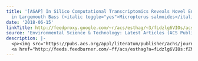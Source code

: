 ```yaml
---
title: '[ASAP] In Silico Computational Transcriptomics Reveals Novel Endocrine Disruptors
  in Largemouth Bass (<italic toggle="yes">Micropterus salmoides</italic>)'
date: '2018-06-15'
linkTitle: http://feedproxy.google.com/~r/acs/esthag/~3/fLdzlg6VIOs/acs.est.8b02805
source: 'Environmental Science & Technology: Latest Articles (ACS Publications)'
description: |-
  <p><img src="https://pubs.acs.org/appl/literatum/publisher/achs/journals/content/esthag/0/esthag.ahead-of-print/acs.est.8b02805/20180615/images/medium/es-2018-02805x_0007.gif" alt="TOC Graphic"/></p><div><cite>Environmental Science & Technology</cite></div><div>DOI: 10.1021/acs.est.8b02805</div><div class="feedflare">
  <a href="http://feeds.feedburner.com/~ff/acs/esthag?a=fLdzlg6VIOs:fZNo3HRrGQw:yIl2AUoC8zA"><img src="http://feeds.feedburner.com/~ff/acs/esthag?d=yIl2AUoC8zA" border="0"></img></a>
---
```

